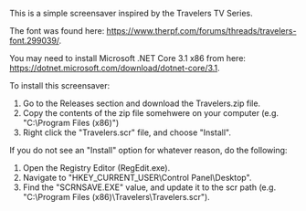 This is a simple screensaver inspired by the Travelers TV Series.

The font was found here:  https://www.therpf.com/forums/threads/travelers-font.299039/.

You may need to install Microsoft .NET Core 3.1 x86 from here:  https://dotnet.microsoft.com/download/dotnet-core/3.1.

To install this screensaver:

1) Go to the Releases section and download the Travelers.zip file.
2) Copy the contents of the zip file somehwere on your computer (e.g. "C:\Program Files (x86)")
3) Right click the "Travelers.scr" file, and choose "Install".

If you do not see an "Install" option for whatever reason, do the following:

1) Open the Registry Editor (RegEdit.exe).
2) Navigate to "HKEY_CURRENT_USER\Control Panel\Desktop".
3) Find the "SCRNSAVE.EXE" value, and update it to the scr path (e.g. "C:\Program Files (x86)\Travelers\Travelers.scr").
